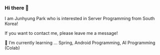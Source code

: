 ### Hi there 👋

I am Junhyung Park who is interested in Server Programming from South Korea!

If you want to contact me, please leave me a message!

🌱 I’m currently learning ... Spring, Android Programming, AI Programming (Colab)

<!--
**kevpark307/kevpark307** is a ✨ _special_ ✨ repository because its `README.md` (this file) appears on your GitHub profile.

Here are some ideas to get you started:

- 🔭 I’m currently working on ...
- 🌱 I’m currently learning ...
- 👯 I’m looking to collaborate on ...
- 🤔 I’m looking for help with ...
- 💬 Ask me about ...
- 📫 How to reach me: ...
- 😄 Pronouns: ...
- ⚡ Fun fact: ...
-->
